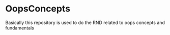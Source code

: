 # OopsConcepts
Basically this repository is used to do the RND related to oops concepts and fundamentals

